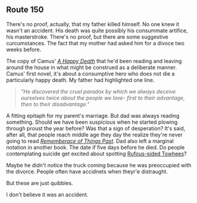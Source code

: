 ## Route 150

There's no proof, actually, that my father killed himself. No one knew it wasn't an accident.
His death was quite possibly his consummate artifice, his masterstroke.
There's no proof, but there are some suggestive curcumstances. The fact that my mother had asked him for a divoce two weeks before.

The copy of Camus' [_A Happy Death_](https://en.wikipedia.org/wiki/A_Happy_Death) that he'd been reading and leaving around the house in what might be construed as a deliberate manner. Camus' first novel, it's about a consumptive hero who does not die a particularly happy death. My father had highlighted one line.

> _"He discovered the cruel paradox by which we always deceive ourselves twice about the people we love- first to their advantage, then to their disadvantage."_

A fitting epitaph for my parent's marriage. But dad was always reading something. Should we have been suspicious when he started plowing through proust the year before? Was that a sign of desperation? It's said, after all, that people reach middle age they day the realize they're never going to read [_Rememberace of Things Past_](https://en.wikipedia.org/wiki/In_Search_of_Lost_Time). Dad also left a marginal notation in another book. The date if five days before he died. Do people contemplating suicide get excited about spotting [Rufous-sided Towhees](https://www.allaboutbirds.org/guide/Eastern_Towhee/overview#)? 

Maybe he didn't notice the truck coming because he was preoccupied with the divorce. People often have accidnets when theyr'e distraught.

But these are just quibbles. 


I don't believe it was an accident. 
